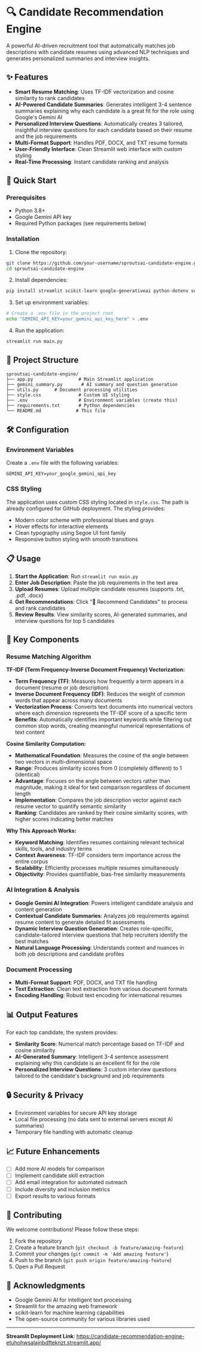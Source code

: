 # 🔍 Candidate Recommendation Engine

A powerful AI-driven recruitment tool that automatically matches job descriptions with candidate resumes using advanced NLP techniques and generates personalized summaries and interview insights.

## ✨ Features

- **Smart Resume Matching**: Uses TF-IDF vectorization and cosine similarity to rank candidates
- **AI-Powered Candidate Summaries**: Generates intelligent 3-4 sentence summaries explaining why each candidate is a great fit for the role using Google's Gemini AI
- **Personalized Interview Questions**: Automatically creates 3 tailored, insightful interview questions for each candidate based on their resume and the job requirements
- **Multi-Format Support**: Handles PDF, DOCX, and TXT resume formats
- **User-Friendly Interface**: Clean Streamlit web interface with custom styling
- **Real-Time Processing**: Instant candidate ranking and analysis

## 🚀 Quick Start

### Prerequisites

- Python 3.8+
- Google Gemini API key
- Required Python packages (see requirements below)

### Installation

1. Clone the repository:
```bash
git clone https://github.com/your-username/sproutsai-candidate-engine.git
cd sproutsai-candidate-engine
```

2. Install dependencies:
```bash
pip install streamlit scikit-learn google-generativeai python-dotenv sentence-transformers PyMuPDF python-docx
```

3. Set up environment variables:
```bash
# Create a .env file in the project root
echo "GEMINI_API_KEY=your_gemini_api_key_here" > .env
```

4. Run the application:
```bash
streamlit run main.py
```

## 📁 Project Structure

```
sproutsai-candidate-engine/
├── app.py                 # Main Streamlit application
├── gemini_summary.py       # AI summary and question generation
├── utils.py      # Document processing utilities
├── style.css              # Custom UI styling
├── .env                   # Environment variables (create this)
├── requirements.txt       # Python dependencies
└── README.md             # This file
```

## 🛠️ Configuration

### Environment Variables

Create a `.env` file with the following variables:

```env
GEMINI_API_KEY=your_google_gemini_api_key
```

### CSS Styling

The application uses custom CSS styling located in `style.css`. The path is already configured for GitHub deployment. The styling provides:
- Modern color scheme with professional blues and grays
- Hover effects for interactive elements
- Clean typography using Segoe UI font family
- Responsive button styling with smooth transitions

## 📋 Usage

1. **Start the Application**: Run `streamlit run main.py`
2. **Enter Job Description**: Paste the job requirements in the text area
3. **Upload Resumes**: Upload multiple candidate resumes (supports .txt, .pdf, .docx)
4. **Get Recommendations**: Click "🚀 Recommend Candidates" to process and rank candidates
5. **Review Results**: View similarity scores, AI-generated summaries, and interview questions for top 5 candidates

## 🔧 Key Components

### Resume Matching Algorithm

**TF-IDF (Term Frequency-Inverse Document Frequency) Vectorization:**
- **Term Frequency (TF)**: Measures how frequently a term appears in a document (resume or job description)
- **Inverse Document Frequency (IDF)**: Reduces the weight of common words that appear across many documents
- **Vectorization Process**: Converts text documents into numerical vectors where each dimension represents the TF-IDF score of a specific term
- **Benefits**: Automatically identifies important keywords while filtering out common stop words, creating meaningful numerical representations of text content

**Cosine Similarity Computation:**
- **Mathematical Foundation**: Measures the cosine of the angle between two vectors in multi-dimensional space
- **Range**: Produces similarity scores from 0 (completely different) to 1 (identical)
- **Advantage**: Focuses on the angle between vectors rather than magnitude, making it ideal for text comparison regardless of document length
- **Implementation**: Compares the job description vector against each resume vector to quantify semantic similarity
- **Ranking**: Candidates are ranked by their cosine similarity scores, with higher scores indicating better matches

**Why This Approach Works:**
- **Keyword Matching**: Identifies resumes containing relevant technical skills, tools, and industry terms
- **Context Awareness**: TF-IDF considers term importance across the entire corpus
- **Scalability**: Efficiently processes multiple resumes simultaneously
- **Objectivity**: Provides quantifiable, bias-free similarity measurements

### AI Integration & Analysis

- **Google Gemini AI Integration**: Powers intelligent candidate analysis and content generation
- **Contextual Candidate Summaries**: Analyzes job requirements against resume content to generate detailed fit assessments
- **Dynamic Interview Question Generation**: Creates role-specific, candidate-tailored interview questions that help recruiters identify the best matches
- **Natural Language Processing**: Understands context and nuances in both job descriptions and candidate profiles

### Document Processing

- **Multi-Format Support**: PDF, DOCX, and TXT file handling
- **Text Extraction**: Clean text extraction from various document formats
- **Encoding Handling**: Robust text encoding for international resumes

## 📊 Output Features

For each top candidate, the system provides:
- **Similarity Score**: Numerical match percentage based on TF-IDF and cosine similarity
- **AI-Generated Summary**: Intelligent 3-4 sentence assessment explaining why this candidate is an excellent fit for the role
- **Personalized Interview Questions**: 3 custom interview questions tailored to the candidate's background and job requirements

## 🔒 Security & Privacy

- Environment variables for secure API key storage
- Local file processing (no data sent to external servers except AI summaries)
- Temporary file handling with automatic cleanup

## 📈 Future Enhancements

- [ ] Add more AI models for comparison
- [ ] Implement candidate skill extraction
- [ ] Add email integration for automated outreach
- [ ] Include diversity and inclusion metrics
- [ ] Export results to various formats

## 🤝 Contributing

We welcome contributions! Please follow these steps:

1. Fork the repository
2. Create a feature branch (`git checkout -b feature/amazing-feature`)
3. Commit your changes (`git commit -m 'Add amazing feature'`)
4. Push to the branch (`git push origin feature/amazing-feature`)
5. Open a Pull Request

## 🙏 Acknowledgments

- Google Gemini AI for intelligent text processing
- Streamlit for the amazing web framework
- scikit-learn for machine learning capabilities
- The open-source community for various libraries used

---

**Streamlit Deployment Link**: https://candidate-recommendation-engine-etuhohwsalajnbdfteknzt.streamlit.app/

